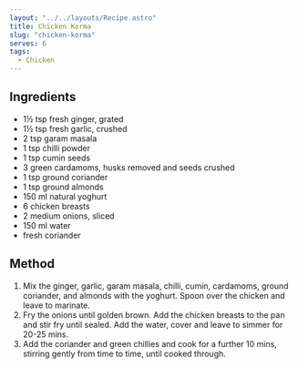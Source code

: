 ```yaml
---
layout: "../../layouts/Recipe.astro"
title: Chicken Korma
slug: "chicken-korma"
serves: 6
tags:
  - Chicken
---
```


## Ingredients

- 1½ tsp fresh ginger, grated
- 1½ tsp fresh garlic, crushed
- 2 tsp garam masala
- 1 tsp chilli powder
- 1 tsp cumin seeds
- 3 green cardamoms, husks removed and seeds crushed
- 1 tsp ground coriander
- 1 tsp ground almonds
- 150 ml natural yoghurt
- 6 chicken breasts
- 2 medium onions, sliced
- 150 ml water
- fresh coriander

## Method

1. Mix the ginger, garlic, garam masala, chilli, cumin, cardamoms, ground coriander, and almonds with the yoghurt. Spoon over the chicken and leave to marinate.
1. Fry the onions until golden brown. Add the chicken breasts to the pan and stir fry until sealed. Add the water, cover and leave to simmer for 20-25 mins.
1.  Add the coriander and green chillies and cook for a further 10 mins, stirring gently from time to time, until cooked through.